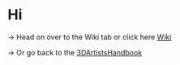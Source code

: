 # Hi
-> Head on over to the Wiki tab or click here [Wiki](https://github.com/Epicrex/3DArtistsHandbookHotkeyEdition/wiki)

-> Or go back to the [3DArtistsHandbook](https://github.com/Epicrex/3DArtistsHandbook/wiki)
